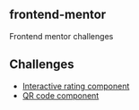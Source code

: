 ## frontend-mentor
Frontend mentor challenges

## Challenges
- [Interactive rating component](https://robvermeer.github.io/frontend-mentor/001/)
- [QR code component](https://robvermeer.github.io/frontend-mentor/002/)
